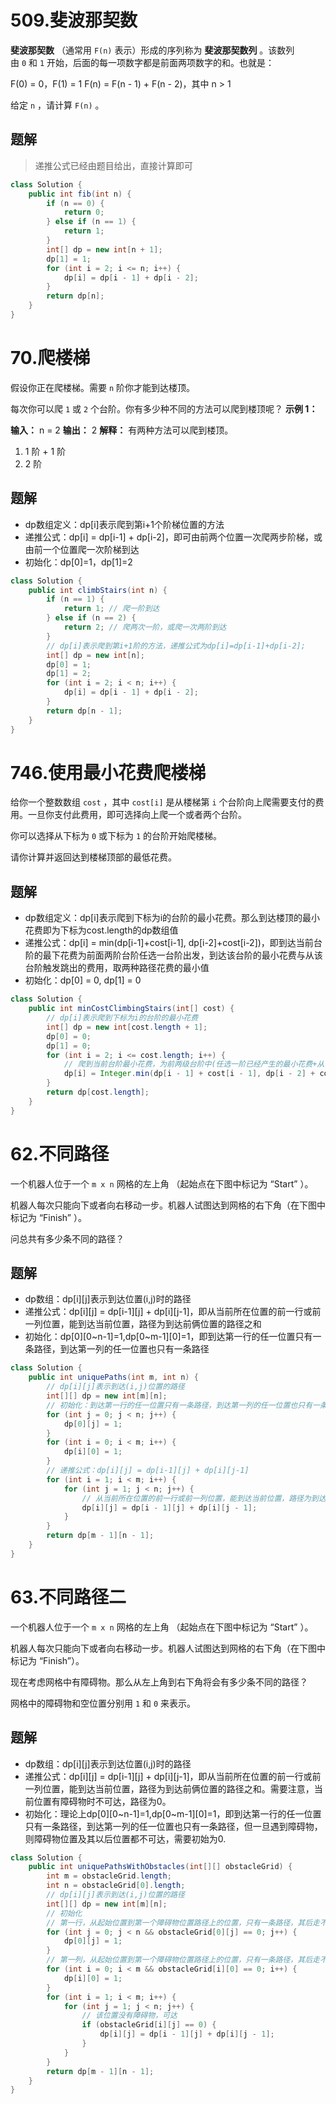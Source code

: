 # 509.斐波那契数
**斐波那契数** （通常用 `F(n)` 表示）形成的序列称为 **斐波那契数列** 。该数列由 `0` 和 `1` 开始，后面的每一项数字都是前面两项数字的和。也就是：

F(0) = 0，F(1) = 1
F(n) = F(n - 1) + F(n - 2)，其中 n > 1

给定 `n` ，请计算 `F(n)` 。
## 题解
> 递推公式已经由题目给出，直接计算即可
```java
class Solution {  
    public int fib(int n) {  
        if (n == 0) {  
            return 0;  
        } else if (n == 1) {  
            return 1;  
        }  
        int[] dp = new int[n + 1];  
        dp[1] = 1;  
        for (int i = 2; i <= n; i++) {  
            dp[i] = dp[i - 1] + dp[i - 2];  
        }  
        return dp[n];  
    }  
}
```
# 70.爬楼梯
假设你正在爬楼梯。需要 `n` 阶你才能到达楼顶。

每次你可以爬 `1` 或 `2` 个台阶。你有多少种不同的方法可以爬到楼顶呢？
**示例 1：**

**输入：** n = 2
**输出：** 2
**解释：** 有两种方法可以爬到楼顶。
1. 1 阶 + 1 阶
2. 2 阶
## 题解
- dp数组定义：dp[i]表示爬到第i+1个阶梯位置的方法
- 递推公式：dp[i] = dp[i-1] + dp[i-2]，即可由前两个位置一次爬两步阶梯，或由前一个位置爬一次阶梯到达
- 初始化：dp[0]=1，dp[1]=2
```java
class Solution {  
    public int climbStairs(int n) {  
        if (n == 1) {  
            return 1; // 爬一阶到达  
        } else if (n == 2) {  
            return 2; // 爬两次一阶，或爬一次两阶到达  
        }  
        // dp[i]表示爬到第i+1阶的方法，递推公式为dp[i]=dp[i-1]+dp[i-2];  
        int[] dp = new int[n];  
        dp[0] = 1;  
        dp[1] = 2;  
        for (int i = 2; i < n; i++) {  
            dp[i] = dp[i - 1] + dp[i - 2];  
        }  
        return dp[n - 1];  
    }  
}
```
# 746.使用最小花费爬楼梯
给你一个整数数组 `cost` ，其中 `cost[i]` 是从楼梯第 `i` 个台阶向上爬需要支付的费用。一旦你支付此费用，即可选择向上爬一个或者两个台阶。

你可以选择从下标为 `0` 或下标为 `1` 的台阶开始爬楼梯。

请你计算并返回达到楼梯顶部的最低花费。
## 题解
- dp数组定义：dp[i]表示爬到下标为i的台阶的最小花费。那么到达楼顶的最小花费即为下标为cost.length的dp数组值
- 递推公式：dp[i] = min(dp[i-1]+cost[i-1], dp[i-2]+cost[i-2])，即到达当前台阶的最下花费为前面两阶台阶任选一台阶出发，到达该台阶的最小花费与从该台阶触发跳出的费用，取两种路径花费的最小值
- 初始化：dp[0] = 0, dp[1] = 0
```java
class Solution {  
    public int minCostClimbingStairs(int[] cost) {  
        // dp[i]表示爬到下标为i的台阶的最小花费  
        int[] dp = new int[cost.length + 1];  
        dp[0] = 0;  
        dp[1] = 0;  
        for (int i = 2; i <= cost.length; i++) {  
            // 爬到当前台阶最小花费，为前两级台阶中(任选一阶已经产生的最小花费+从该台阶跳出的费用)的最小值  
            dp[i] = Integer.min(dp[i - 1] + cost[i - 1], dp[i - 2] + cost[i - 2]);  
        }  
        return dp[cost.length];  
    }  
}
```
# 62.不同路径
一个机器人位于一个 `m x n` 网格的左上角 （起始点在下图中标记为 “Start” ）。

机器人每次只能向下或者向右移动一步。机器人试图达到网格的右下角（在下图中标记为 “Finish” ）。

问总共有多少条不同的路径？
## 题解
- dp数组：dp\[i]\[j]表示到达位置(i,j)时的路径
- 递推公式：dp\[i]\[j] = dp\[i-1]\[j] + dp\[i]\[j-1]，即从当前所在位置的前一行或前一列位置，能到达当前位置，路径为到达前俩位置的路径之和
- 初始化：dp\[0]\[0~n-1]=1,dp\[0~m-1][0]=1，即到达第一行的任一位置只有一条路径，到达第一列的任一位置也只有一条路径
```java
class Solution {  
    public int uniquePaths(int m, int n) {  
        // dp[i][j]表示到达(i,j)位置的路径  
        int[][] dp = new int[m][n];  
        // 初始化：到达第一行的任一位置只有一条路径，到达第一列的任一位置也只有一条路径  
        for (int j = 0; j < n; j++) {  
            dp[0][j] = 1;  
        }  
        for (int i = 0; i < m; i++) {  
            dp[i][0] = 1;  
        }  
        // 递推公式：dp[i][j] = dp[i-1][j] + dp[i][j-1]  
        for (int i = 1; i < m; i++) {  
            for (int j = 1; j < n; j++) {  
                // 从当前所在位置的前一行或前一列位置，能到达当前位置，路径为到达前俩位置的路径之和  
                dp[i][j] = dp[i - 1][j] + dp[i][j - 1];  
            }  
        }  
        return dp[m - 1][n - 1];  
    }  
}
```
# 63.不同路径二
一个机器人位于一个 `m x n` 网格的左上角 （起始点在下图中标记为 “Start” ）。

机器人每次只能向下或者向右移动一步。机器人试图达到网格的右下角（在下图中标记为 “Finish”）。

现在考虑网格中有障碍物。那么从左上角到右下角将会有多少条不同的路径？

网格中的障碍物和空位置分别用 `1` 和 `0` 来表示。
## 题解
- dp数组：dp\[i]\[j]表示到达位置(i,j)时的路径
- 递推公式：dp\[i]\[j] = dp\[i-1]\[j] + dp\[i]\[j-1]，即从当前所在位置的前一行或前一列位置，能到达当前位置，路径为到达前俩位置的路径之和。需要注意，当前位置有障碍物时不可达，路径为0。
- 初始化：理论上dp\[0]\[0~n-1]=1,dp\[0~m-1][0]=1，即到达第一行的任一位置只有一条路径，到达第一列的任一位置也只有一条路径，但一旦遇到障碍物，则障碍物位置及其以后位置都不可达，需要初始为0.
```java
class Solution {  
    public int uniquePathsWithObstacles(int[][] obstacleGrid) {  
        int m = obstacleGrid.length;  
        int n = obstacleGrid[0].length;  
        // dp[i][j]表示到达(i,j)位置的路径  
        int[][] dp = new int[m][n];  
        // 初始化  
        // 第一行，从起始位置到第一个障碍物位置路径上的位置，只有一条路径，其后走不通了，没有路径  
        for (int j = 0; j < n && obstacleGrid[0][j] == 0; j++) {  
            dp[0][j] = 1;  
        }  
        // 第一列，从起始位置到第一个障碍物位置路径上的位置，只有一条路径，其后走不通了，没有路径  
        for (int i = 0; i < m && obstacleGrid[i][0] == 0; i++) {  
            dp[i][0] = 1;  
        }  
        for (int i = 1; i < m; i++) {  
            for (int j = 1; j < n; j++) {  
                // 该位置没有障碍物，可达  
                if (obstacleGrid[i][j] == 0) {  
                    dp[i][j] = dp[i - 1][j] + dp[i][j - 1];  
                }  
            }  
        }  
        return dp[m - 1][n - 1];  
    }  
}
```